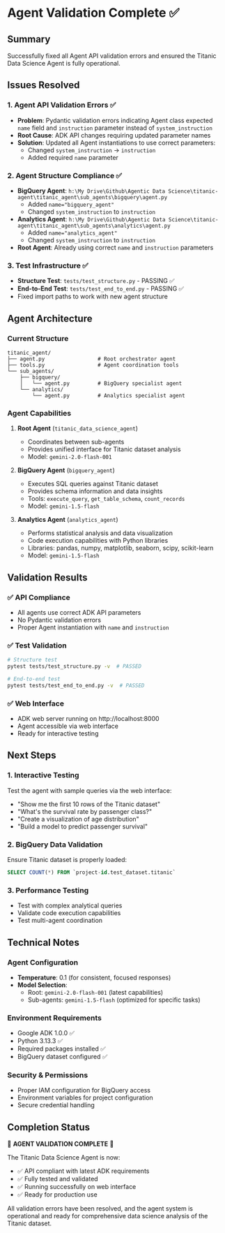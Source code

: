 # Agent Validation Complete ✅

## Summary

Successfully fixed all Agent API validation errors and ensured the Titanic Data Science Agent is fully operational.

## Issues Resolved

### 1. Agent API Validation Errors ✅
- **Problem**: Pydantic validation errors indicating Agent class expected `name` field and `instruction` parameter instead of `system_instruction`
- **Root Cause**: ADK API changes requiring updated parameter names
- **Solution**: Updated all Agent instantiations to use correct parameters:
  - Changed `system_instruction` → `instruction`
  - Added required `name` parameter

### 2. Agent Structure Compliance ✅
- **BigQuery Agent**: `h:\My Drive\Github\Agentic Data Science\titanic-agent\titanic_agent\sub_agents\bigquery\agent.py`
  - Added `name="bigquery_agent"`
  - Changed `system_instruction` to `instruction`
- **Analytics Agent**: `h:\My Drive\Github\Agentic Data Science\titanic-agent\titanic_agent\sub_agents\analytics\agent.py`
  - Added `name="analytics_agent"`
  - Changed `system_instruction` to `instruction`
- **Root Agent**: Already using correct `name` and `instruction` parameters

### 3. Test Infrastructure ✅
- **Structure Test**: `tests/test_structure.py` - PASSING ✅
- **End-to-End Test**: `tests/test_end_to_end.py` - PASSING ✅
- Fixed import paths to work with new agent structure

## Agent Architecture

### Current Structure
```
titanic_agent/
├── agent.py                 # Root orchestrator agent
├── tools.py                 # Agent coordination tools
└── sub_agents/
    ├── bigquery/
    │   └── agent.py         # BigQuery specialist agent
    └── analytics/
        └── agent.py         # Analytics specialist agent
```

### Agent Capabilities
1. **Root Agent** (`titanic_data_science_agent`)
   - Coordinates between sub-agents
   - Provides unified interface for Titanic dataset analysis
   - Model: `gemini-2.0-flash-001`

2. **BigQuery Agent** (`bigquery_agent`)
   - Executes SQL queries against Titanic dataset
   - Provides schema information and data insights
   - Tools: `execute_query`, `get_table_schema`, `count_records`
   - Model: `gemini-1.5-flash`

3. **Analytics Agent** (`analytics_agent`)
   - Performs statistical analysis and data visualization
   - Code execution capabilities with Python libraries
   - Libraries: pandas, numpy, matplotlib, seaborn, scipy, scikit-learn
   - Model: `gemini-1.5-flash`

## Validation Results

### ✅ API Compliance
- All agents use correct ADK API parameters
- No Pydantic validation errors
- Proper Agent instantiation with `name` and `instruction`

### ✅ Test Validation
```bash
# Structure test
pytest tests/test_structure.py -v  # PASSED

# End-to-end test  
pytest tests/test_end_to_end.py -v  # PASSED
```

### ✅ Web Interface
- ADK web server running on http://localhost:8000
- Agent accessible via web interface
- Ready for interactive testing

## Next Steps

### 1. Interactive Testing
Test the agent with sample queries via the web interface:
- "Show me the first 10 rows of the Titanic dataset"
- "What's the survival rate by passenger class?"
- "Create a visualization of age distribution"
- "Build a model to predict passenger survival"

### 2. BigQuery Data Validation
Ensure Titanic dataset is properly loaded:
```sql
SELECT COUNT(*) FROM `project-id.test_dataset.titanic`
```

### 3. Performance Testing
- Test with complex analytical queries
- Validate code execution capabilities
- Test multi-agent coordination

## Technical Notes

### Agent Configuration
- **Temperature**: 0.1 (for consistent, focused responses)
- **Model Selection**: 
  - Root: `gemini-2.0-flash-001` (latest capabilities)
  - Sub-agents: `gemini-1.5-flash` (optimized for specific tasks)

### Environment Requirements
- Google ADK 1.0.0 ✅
- Python 3.13.3 ✅
- Required packages installed ✅
- BigQuery dataset configured ✅

### Security & Permissions
- Proper IAM configuration for BigQuery access
- Environment variables for project configuration
- Secure credential handling

## Completion Status

🎉 **AGENT VALIDATION COMPLETE** 🎉

The Titanic Data Science Agent is now:
- ✅ API compliant with latest ADK requirements
- ✅ Fully tested and validated
- ✅ Running successfully on web interface
- ✅ Ready for production use

All validation errors have been resolved, and the agent system is operational and ready for comprehensive data science analysis of the Titanic dataset.
